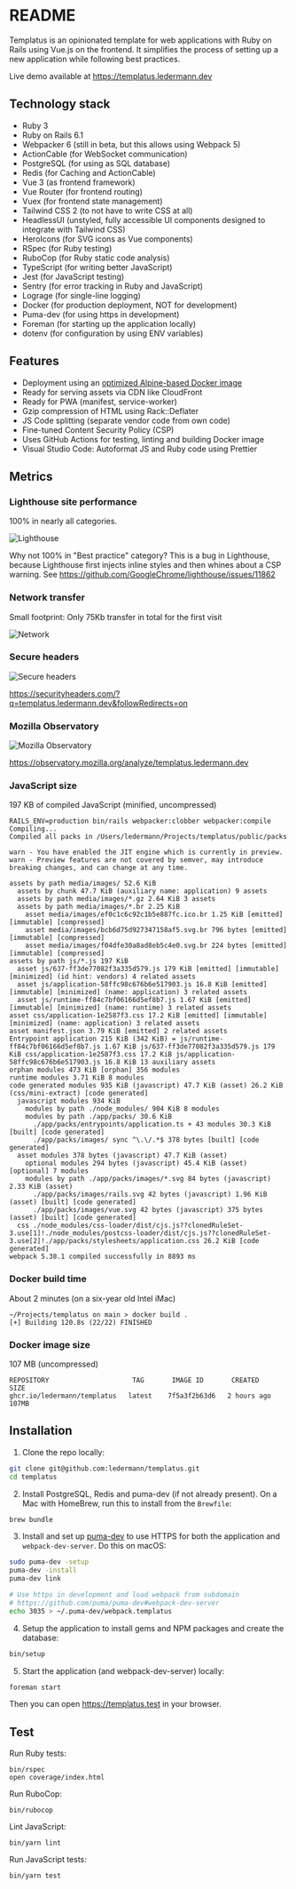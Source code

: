 # README

Templatus is an opinionated template for web applications with Ruby on Rails using Vue.js on the frontend. It simplifies the process of setting up a new application while following best practices.

Live demo available at https://templatus.ledermann.dev

## Technology stack

- Ruby 3
- Ruby on Rails 6.1
- Webpacker 6 (still in beta, but this allows using Webpack 5)
- ActionCable (for WebSocket communication)
- PostgreSQL (for using as SQL database)
- Redis (for Caching and ActionCable)
- Vue 3 (as frontend framework)
- Vue Router (for frontend routing)
- Vuex (for frontend state management)
- Tailwind CSS 2 (to not have to write CSS at all)
- HeadlessUI (unstyled, fully accessible UI components designed to integrate with Tailwind CSS)
- HeroIcons (for SVG icons as Vue components)
- RSpec (for Ruby testing)
- RuboCop (for Ruby static code analysis)
- TypeScript (for writing better JavaScript)
- Jest (for JavaScript testing)
- Sentry (for error tracking in Ruby and JavaScript)
- Lograge (for single-line logging)
- Docker (for production deployment, NOT for development)
- Puma-dev (for using https in development)
- Foreman (for starting up the application locally)
- dotenv (for configuration by using ENV variables)

## Features

- Deployment using an [optimized Alpine-based Docker image](https://github.com/ledermann/docker-rails-base)
- Ready for serving assets via CDN like CloudFront
- Ready for PWA (manifest, service-worker)
- Gzip compression of HTML using Rack::Deflater
- JS Code splitting (separate vendor code from own code)
- Fine-tuned Content Security Policy (CSP)
- Uses GitHub Actions for testing, linting and building Docker image
- Visual Studio Code: Autoformat JS and Ruby code using Prettier

## Metrics

### Lighthouse site performance

100% in nearly all categories.

![Lighthouse](lighthouse.png)

Why not 100% in "Best practice" category? This is a bug in Lighthouse, because Lighthouse first injects inline styles and then whines about a CSP warning. See https://github.com/GoogleChrome/lighthouse/issues/11862

### Network transfer

Small footprint: Only 75Kb transfer in total for the first visit

![Network](network.png)

### Secure headers

![Secure headers](secure-headers.png)

https://securityheaders.com/?q=templatus.ledermann.dev&followRedirects=on

### Mozilla Observatory

![Mozilla Observatory](mozilla-observatory.png)

https://observatory.mozilla.org/analyze/templatus.ledermann.dev

### JavaScript size

197 KB of compiled JavaScript (minified, uncompressed)

```
RAILS_ENV=production bin/rails webpacker:clobber webpacker:compile
Compiling...
Compiled all packs in /Users/ledermann/Projects/templatus/public/packs

warn - You have enabled the JIT engine which is currently in preview.
warn - Preview features are not covered by semver, may introduce breaking changes, and can change at any time.

assets by path media/images/ 52.6 KiB
  assets by chunk 47.7 KiB (auxiliary name: application) 9 assets
  assets by path media/images/*.gz 2.64 KiB 3 assets
  assets by path media/images/*.br 2.25 KiB
    asset media/images/ef0c1c6c92c1b5e887fc.ico.br 1.25 KiB [emitted] [immutable] [compressed]
    asset media/images/bcb6d75d927347158af5.svg.br 796 bytes [emitted] [immutable] [compressed]
    asset media/images/f04dfe30a8ad8eb5c4e0.svg.br 224 bytes [emitted] [immutable] [compressed]
assets by path js/*.js 197 KiB
  asset js/637-ff3de77082f3a335d579.js 179 KiB [emitted] [immutable] [minimized] (id hint: vendors) 4 related assets
  asset js/application-58ffc98c676b6e517903.js 16.8 KiB [emitted] [immutable] [minimized] (name: application) 3 related assets
  asset js/runtime-ff84c7bf06166d5ef8b7.js 1.67 KiB [emitted] [immutable] [minimized] (name: runtime) 3 related assets
asset css/application-1e2587f3.css 17.2 KiB [emitted] [immutable] [minimized] (name: application) 3 related assets
asset manifest.json 3.79 KiB [emitted] 2 related assets
Entrypoint application 215 KiB (342 KiB) = js/runtime-ff84c7bf06166d5ef8b7.js 1.67 KiB js/637-ff3de77082f3a335d579.js 179 KiB css/application-1e2587f3.css 17.2 KiB js/application-58ffc98c676b6e517903.js 16.8 KiB 13 auxiliary assets
orphan modules 473 KiB [orphan] 356 modules
runtime modules 3.71 KiB 8 modules
code generated modules 935 KiB (javascript) 47.7 KiB (asset) 26.2 KiB (css/mini-extract) [code generated]
  javascript modules 934 KiB
    modules by path ./node_modules/ 904 KiB 8 modules
    modules by path ./app/packs/ 30.6 KiB
      ./app/packs/entrypoints/application.ts + 43 modules 30.3 KiB [built] [code generated]
      ./app/packs/images/ sync ^\.\/.*$ 378 bytes [built] [code generated]
  asset modules 378 bytes (javascript) 47.7 KiB (asset)
    optional modules 294 bytes (javascript) 45.4 KiB (asset) [optional] 7 modules
    modules by path ./app/packs/images/*.svg 84 bytes (javascript) 2.33 KiB (asset)
      ./app/packs/images/rails.svg 42 bytes (javascript) 1.96 KiB (asset) [built] [code generated]
      ./app/packs/images/vue.svg 42 bytes (javascript) 375 bytes (asset) [built] [code generated]
  css ./node_modules/css-loader/dist/cjs.js??clonedRuleSet-3.use[1]!./node_modules/postcss-loader/dist/cjs.js??clonedRuleSet-3.use[2]!./app/packs/stylesheets/application.css 26.2 KiB [code generated]
webpack 5.38.1 compiled successfully in 8893 ms
```

### Docker build time

About 2 minutes (on a six-year old Intel iMac)

```
~/Projects/templatus on main > docker build .
[+] Building 120.8s (22/22) FINISHED
```

### Docker image size

107 MB (uncompressed)

```
REPOSITORY                     TAG       IMAGE ID       CREATED       SIZE
ghcr.io/ledermann/templatus   latest    7f5a3f2b63d6   2 hours ago   107MB
```

## Installation

1. Clone the repo locally:

```bash
git clone git@github.com:ledermann/templatus.git
cd templatus
```

2. Install PostgreSQL, Redis and puma-dev (if not already present). On a Mac with HomeBrew, run this to install from the `Brewfile`:

```bash
brew bundle
```

3. Install and set up [puma-dev](https://github.com/puma/puma-dev) to use HTTPS for both the application and `webpack-dev-server`. Do this on macOS:

```bash
sudo puma-dev -setup
puma-dev -install
puma-dev link

# Use https in development and load webpack from subdomain
# https://github.com/puma/puma-dev#webpack-dev-server
echo 3035 > ~/.puma-dev/webpack.templatus
```

4. Setup the application to install gems and NPM packages and create the database:

```bash
bin/setup
```

5. Start the application (and webpack-dev-server) locally:

```bash
foreman start
```

Then you can open https://templatus.test in your browser.

## Test

Run Ruby tests:

```
bin/rspec
open coverage/index.html
```

Run RuboCop:

```
bin/rubocop
```

Lint JavaScript:

```
bin/yarn lint
```

Run JavaScript tests:

```
bin/yarn test
```
